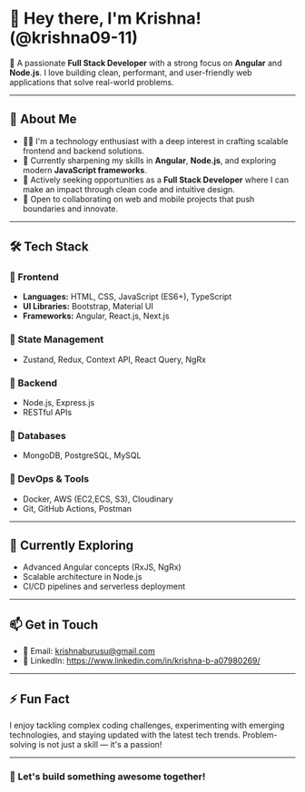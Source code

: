 # 👋 Hey there, I'm Krishna! (@krishna09-11)

🎯 A passionate **Full Stack Developer** with a strong focus on **Angular** and **Node.js**. I love building clean, performant, and user-friendly web applications that solve real-world problems.

---

## 🚀 About Me

- 👨‍💻 I'm a technology enthusiast with a deep interest in crafting scalable frontend and backend solutions.
- 🌱 Currently sharpening my skills in **Angular**, **Node.js**, and exploring modern **JavaScript frameworks**.
- 💼 Actively seeking opportunities as a **Full Stack Developer** where I can make an impact through clean code and intuitive design.
- 💬 Open to collaborating on web and mobile projects that push boundaries and innovate.

---

## 🛠️ Tech Stack

### 🔹 Frontend
- **Languages:** HTML, CSS, JavaScript (ES6+), TypeScript
- **UI Libraries:** Bootstrap, Material UI
- **Frameworks:** Angular, React.js, Next.js

### 🔸 State Management
- Zustand, Redux, Context API, React Query, NgRx

### 🔹 Backend
- Node.js, Express.js
- RESTful APIs

### 🔸 Databases
- MongoDB, PostgreSQL, MySQL

### 🔹 DevOps & Tools
- Docker, AWS (EC2,ECS, S3), Cloudinary
- Git, GitHub Actions, Postman

---

## 🌱 Currently Exploring
- Advanced Angular concepts (RxJS, NgRx)
- Scalable architecture in Node.js
- CI/CD pipelines and serverless deployment

---

## 📫 Get in Touch

- 📧 Email: [krishnaburusu@gmail.com](mailto:krishnaburusu@gmail.com)
- 💼 LinkedIn: https://www.linkedin.com/in/krishna-b-a07980269/


---

## ⚡ Fun Fact

I enjoy tackling complex coding challenges, experimenting with emerging technologies, and staying updated with the latest tech trends. Problem-solving is not just a skill — it's a passion!

---


### 🧩 Let's build something awesome together!


